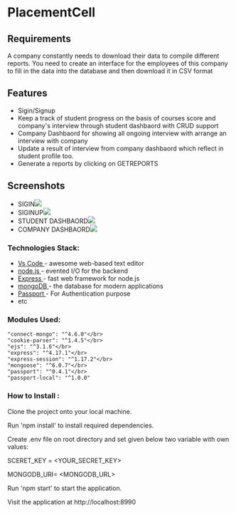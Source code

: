 # PlacementCell
<h2>Requirements</h2>
<p>A company constantly needs to download their data to compile different reports. You need to create an interface for the employees of this company to fill in the data into the database and then download it in CSV format<p>
<h2>Features</h2>
<ul>
<li>Sigin/Signup</li>
<li>Keep a track of student progress on the basis of courses score and company's interview through student dashbaord with CRUD support</li>
<li>Company Dashbaord for showing all ongoing interview with arrange an interview with company </li>
<li>Update a result of interview from company dashbaord which reflect in student profile too.</li>
<li>Generate a reports by clicking on GETREPORTS</li>
</ul>
<h2>Screenshots</h2>
<ul>
<li>SIGIN<img src="screenshots/sigin.JPG"></li>
<li>SIGINUP<img src="screenshots/siginup.JPG"></li>
<li>STUDENT DASHBAORD<img src="screenshots/StudentDashbaord.JPG"></li>
<li>COMPANY DASHBAORD<img src="screenshots/CompanyDashboard.JPG"></li>
</ul>

### Technologies Stack: ######
<ul>
  <li><a href="https://code.visualstudio.com/">Vs Code </a>- awesome web-based text editor </li>
  <li><a href="https://nodejs.org/en//">node.js </a>- evented I/O for the backend </li>
  <li><a href="https://expressjs.com/">Express </a>- fast web framework for node.js </li>
  <li><a href="https://www.mongodb.com/">mongoDB </a>- the database for modern applications </li>
  <li><a href="http://www.passportjs.org/">Passport </a>- For Authentication purpose </li>
  <li>etc </li>
</ul>

### Modules Used: ######

    "connect-mongo": "^4.6.0"</br>
    "cookie-parser": "^1.4.5"</br>
    "ejs": "^3.1.6"</br>
    "express": "^4.17.1"</br>
    "express-session": "^1.17.2"</br>
    "mongoose": "^6.0.7"</br>
    "passport": "^0.4.1"</br>
    "passport-local": "^1.0.0"
 
 ### How to Install : ######
 
Clone the project onto your local machine.

Run 'npm install' to install required dependencies.

Create .env file on root directory and set given below two variable with own values:
  
  SCERET_KEY = <YOUR_SECRET_KEY>
  
  MONGODB_URI= <MONGODB_URL>

Run 'npm start' to start the application.

Visit the application at http://localhost:8990

